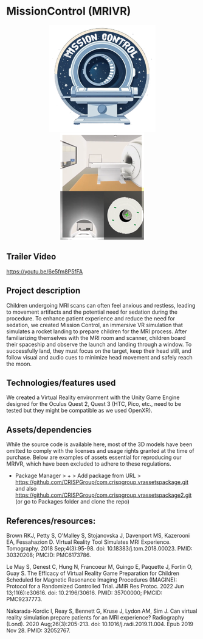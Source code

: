 # MissionControl (MRIVR)
<div align="center">
    <img height="280px" src="https://github.com/J-Scan/MRIExperience/blob/main/Submission/mission-control-logo.png">
    <img height="280px" src="https://github.com/J-Scan/MRIExperience/blob/main/Submission/MRIVR.png">
</div>

## Trailer Video
https://youtu.be/6e5fm8P5fFA

## Project description
Children undergoing MRI scans can often feel anxious and restless, leading to movement artifacts and the potential need for sedation during the procedure. To enhance patient experience and reduce the need for sedation, we created Mission Control, an immersive VR simulation that simulates a rocket landing to prepare children for the MRI process. After familiarizing themselves with the MRI room and scanner, children board their spaceship and observe the launch and landing through a window. To successfully land, they must focus on the target, keep their head still, and follow visual and audio cues to minimize head movement and safely reach the moon.

## Technologies/features used
We created a Virtual Reality environment with the Unity Game Engine designed for the Oculus Quest 2, Quest 3 (HTC, Pico, etc., need to be tested but they might be compatible as we used OpenXR).

## Assets/dependencies
While the source code is available here, most of the 3D models have been omitted to comply with the licenses and usage rights granted at the time of purchase. Below are examples of assets essential for reproducing our MRIVR, which have been excluded to adhere to these regulations.
- Package Manager > + > Add package from URL > https://github.com/CRISPGroup/com.crispgroup.vrassetspackage.git and also https://github.com/CRISPGroup/com.crispgroup.vrassetspackage2.git (or go to Packages folder and clone the repo)

## References/resources:

Brown RKJ, Petty S, O'Malley S, Stojanovska J, Davenport MS, Kazerooni EA, Fessahazion D. Virtual Reality Tool Simulates MRI Experience. Tomography. 2018 Sep;4(3):95-98. doi: 10.18383/j.tom.2018.00023. PMID: 30320208; PMCID: PMC6173786.

Le May S, Genest C, Hung N, Francoeur M, Guingo E, Paquette J, Fortin O, Guay S. The Efficacy of Virtual Reality Game Preparation for Children Scheduled for Magnetic Resonance Imaging Procedures (IMAGINE): Protocol for a Randomized Controlled Trial. JMIR Res Protoc. 2022 Jun 13;11(6):e30616. doi: 10.2196/30616. PMID: 35700000; PMCID: PMC9237773.

Nakarada-Kordic I, Reay S, Bennett G, Kruse J, Lydon AM, Sim J. Can virtual reality simulation prepare patients for an MRI experience? Radiography (Lond). 2020 Aug;26(3):205-213. doi: 10.1016/j.radi.2019.11.004. Epub 2019 Nov 28. PMID: 32052767.
